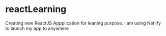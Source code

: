 # reactLearning
Creating new ReactJS Appplication for leaning purpose.
i am using Netlify to launch my app to anywhere
